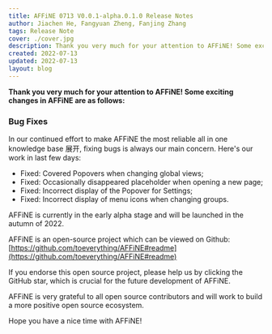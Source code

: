 ```yaml
---
title: AFFiNE 0713 V0.0.1-alpha.0.1.0 Release Notes
author: Jiachen He, Fangyuan Zheng, Fanjing Zhang
tags: Release Note
cover: ./cover.jpg
description: Thank you very much for your attention to AFFiNE! Some exciting changes in AFFiNE are as follows
created: 2022-07-13
updated: 2022-07-13
layout: blog
---
```


**Thank you very much for your attention to AFFiNE! Some exciting changes in AFFiNE are as follows:**

### **Bug Fixes**

In our continued effort to make AFFiNE the most reliable all in one knowledge base 展开, fixing bugs is always our main concern. Here's our work in last few days:

- Fixed: Covered Popovers when changing global views;
- Fixed: Occasionally disappeared placeholder when opening a new page;
- Fixed: Incorrect display of the Popover for Settings;
- Fixed: Incorrect display of menu icons when changing groups.

AFFiNE is currently in the early alpha stage and will be launched in the autumn of 2022.

AFFiNE is an open-source project which can be viewed on Github: [https://github.com/toeverything/AFFiNE#readme](https://github.com/toeverything/AFFiNE#readme)

If you endorse this open source project, please help us by clicking the GitHub star, which is crucial for the future development of AFFiNE.

AFFiNE is very grateful to all open source contributors and will work to build a more positive open source ecosystem.

Hope you have a nice time with AFFiNE!
